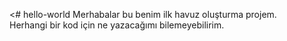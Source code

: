<# hello-world
Merhabalar bu benim ilk havuz oluşturma projem.
<br/>
Herhangi bir kod için ne yazacağımı bilemeyebilirim.
